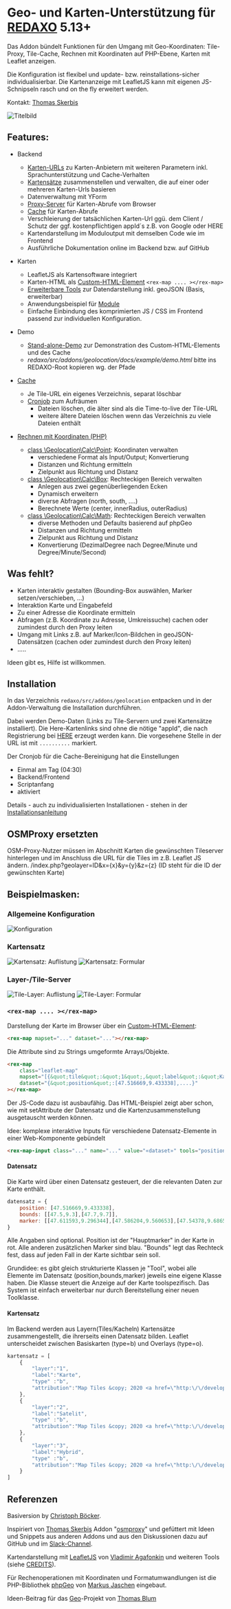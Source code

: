 # Geo- und Karten-Unterstützung für [REDAXO](https://redaxo.org) 5.13+

Das Addon bündelt Funktionen für den Umgang mit Geo-Koordinaten: Tile-Proxy, Tile-Cache, Rechnen mit
Koordinaten auf PHP-Ebene, Karten mit Leaflet anzeigen.

Die Konfiguration ist flexibel und update- bzw. reinstallations-sicher individualisierbar. Die
Kartenanzeige mit LeafletJS kann mit eigenen JS-Schnipseln rasch und on the fly erweitert werden.

Kontakt: [Thomas Skerbis](https://github.com/skerbis)

![Titelbild](docs/assets/titel.jpg)

## Features:

- Backend
    - [Karten-URLs](docs/admin.md#tile) zu Karten-Anbietern mit weiteren Parametern inkl.
      Sprachunterstützung und Cache-Verhalten
    - [Kartensätze](docs/admin.md#mapset) zusammenstellen und verwalten, die auf einer oder mehreren
      Karten-Urls basieren
    - Datenverwaltung mit YForm
    - [Proxy-Server](docs/proxy_cache.md#proxy) für Karten-Abrufe vom Browser
    - [Cache](docs/proxy_cache.md#cache) für Karten-Abrufe
    - Verschleierung der tatsächlichen Karten-Url ggü. dem Client / Schutz der ggf. kostenpflichtigen
      appId´s z.B. von Google oder HERE
    - Kartendarstellung im Moduloutput mit demselben Code wie im Frontend
    - Ausführliche Dokumentation online im Backend bzw. auf GitHub

- Karten
    - LeafletJS als Kartensoftware integriert
    - Karten-HTML als [Custom-HTML-Element](#rm) `<rex-map .... ></rex-map>`
    - [Erweiterbare Tools](docs/devtools.md) zur Datendarstellung inkl. geoJSON (Basis, erweiterbar)
    - Anwendungsbeispiel für [Module](docs/devphp.md#module)
    - Einfache Einbindung des komprimierten JS / CSS im Frontend passend zur individuellen Konfiguration.

- Demo
    - [Stand-alone-Demo](docs/example/demo.html) zur Demonstration des Custom-HTML-Elements und des Cache
    - *redaxo/src/addons/geolocation/docs/example/demo.html* bitte ins REDAXO-Root kopieren wg. der Pfade

- [Cache](docs/proxy_cache.md#cache)
    - Je Tile-URL ein eigenes Verzeichnis, separat löschbar
    - [Cronjob](docs/proxy_cache.md#cron) zum Aufräumen
        - Dateien löschen, die älter sind als die Time-to-live der Tile-URL
        - weitere ältere Dateien löschen wenn das Verzeichnis zu viele Dateien enthält

- [Rechnen mit Koordinaten (PHP)](docs/devmath.md)
    - [class \Geolocation\Calc\Point](docs/devmath.md#point): Koordinaten verwalten
        - verschiedene Format als Input/Output; Konvertierung
        - Distanzen und Richtung ermitteln
        - Zielpunkt aus Richtung und Distanz
    - [class \Geolocation\Calc\Box](docs/devmath.md#box): Rechteckigen Bereich verwalten
        - Anlegen aus zwei gegenüberliegenden Ecken
        - Dynamisch erweitern
        - diverse Abfragen (north, south, ....)
        - Berechnete Werte (center, innerRadius, outerRadius)
    - [class \Geolocation\Calc\Math](docs/devmath.md#math): Rechteckigen Bereich verwalten
        - diverse Methoden und Defaults basierend auf phpGeo
        - Distanzen und Richtung ermitteln
        - Zielpunkt aus Richtung und Distanz
        - Konvertierung (DezimalDegree nach Degree/Minute und Degree/Minute/Second)

## Was fehlt?

- Karten interaktiv gestalten (Bounding-Box auswählen, Marker setzen/verschieben, ...)
- Interaktion Karte und Eingabefeld
- Zu einer Adresse die Koordinate ermitteln
- Abfragen (z.B. Koordinate zu Adresse, Umkreissuche) cachen oder zumindest durch den Proxy leiten
- Umgang mit Links z.B. auf Marker/Icon-Bildchen in geoJSON-Datensätzen (cachen oder zumindest durch
  den Proxy leiten)
- .....

Ideen gibt es, Hilfe ist willkommen.

## Installation

In das Verzeichnis `redaxo/src/addons/geolocation` entpacken und in der Addon-Verwaltung die
Installation durchführen.

Dabei werden Demo-Daten (Links zu Tile-Servern und zwei Kartensätze installiert). Die Here-Kartenlinks
sind ohne die nötige "appId", die nach Registrierung bei [HERE](https://developer.here.com/) erzeugt
werden kann. Die vorgesehene Stelle in der URL ist mit `..........` markiert.

Der Cronjob für die Cache-Bereinigung hat die Einstellungen
- Einmal am Tag (04:30)
- Backend/Frontend
- Scriptanfang
- aktiviert

Details - auch zu individualisierten Installationen - stehen in der [Installationsanleitung](docs/install.md)

## OSMProxy ersetzten
OSM-Proxy-Nutzer müssen im Abschnitt Karten die gewünschten Tileserver hinterlegen und im Anschluss die URL für die Tiles im z.B. Leaflet JS ändern.
/index.php?geolayer=ID&x={x}&y={y}&z={z}
(ID steht für die ID der gewünschten Karte)


## Beispielmasken:

### Allgemeine Konfiguration

![Konfiguration](docs/assets/config.jpg)

### Kartensatz

![Kartensatz: Auflistung](docs/assets/maps_list.jpg)
![Kartensatz: Formular](docs/assets/maps_edit.jpg)

### Layer-/Tile-Server

![Tile-Layer: Auflistung](docs/assets/tiles_list.jpg)
![Tile-Layer: Formular](docs/assets/tiles_edit.jpg)

<a name="rm"></a>
### `<rex-map .... ></rex-map>`

Darstellung der Karte im Browser über ein [Custom-HTML-Element](docs/devphp#maphtml):

```html
<rex-map mapset="..." dataset="..."></rex-map>
```
Die Attribute sind zu Strings umgeformte Arrays/Objekte.

```html
<rex-map
    class="leaflet-map"
    mapset="[{&quot;tile&quot;:&quot;1&quot;,&quot;label&quot;:&quot;Karte&quot;,....}]"
    dataset="{&quot;position&quot;:[47.516669,9.433338],....}"
></rex-map>
```

Der JS-Code dazu ist ausbaufähig. Das HTML-Beispiel zeigt aber schon, wie mit setAttribute der Datensatz und die Kartenzusammenstellung ausgetauscht werden können.

Idee: komplexe interaktive Inputs für verschiedene Datensatz-Elemente in einer Web-Komponente gebündelt
```html
<rex-map-input class="..." name="..." value="«dataset»" tools="position,marker,bounds,..."></rex-map-input>
```


#### Datensatz

Die Karte wird über einen Datensatz gesteuert, der die relevanten Daten zur Karte enthält.

```javascript
datensatz = {
    position: [47.516669,9.433338],
    bounds: [[47.5,9.3],[47.7,9.7]],
    marker: [[47.611593,9.296344],[47.586204,9.560653],[47.54378,9.686559]],
}
```
Alle Angaben sind optional. Position ist der "Hauptmarker" in der Karte in rot. Alle anderen
zusätzlichen Marker sind blau. "Bounds" legt das Rechteck fest, dass auf jeden Fall in der
Karte sichtbar sein soll.

Grundidee: es gibt gleich strukturierte Klassen je "Tool", wobei alle Elemente im Datensatz (position,bounds,marker)
jeweils eine eigene Klasse haben. Die Klasse steuert die Anzeige auf der Karte toolspezifisch. Das System
ist einfach erweiterbar nur durch Bereitstellung einer neuen Toolklasse.


#### Kartensatz

Im Backend werden aus Layern(Tiles/Kacheln) Kartensätze zusammengestellt, die ihrerseits einen Datensatz bilden. Leaflet unterscheidet zwischen Basiskarten (type=b) und Overlays (type=o).
```javascript
kartensatz = [
    {
        "layer":"1",
        "label":"Karte",
        "type" :"b",
        "attribution":"Map Tiles &copy; 2020 <a href=\"http:\/\/developer.here.com\">HERE<\/a>"
    },
    {
        "layer":"2",
        "label":"Satelit",
        "type" :"b",
        "attribution":"Map Tiles &copy; 2020 <a href=\"http:\/\/developer.here.com\">HERE<\/a>"
    },
    {
        "layer":"3",
        "label":"Hybrid",
        "type" :"b",
        "attribution":"Map Tiles &copy; 2020 <a href=\"http:\/\/developer.here.com\">HERE<\/a>"
    }
]
```

## Referenzen

Basiversion by [Christoph Böcker](https://github.com/christophboecker).

Inspiriert von [Thomas Skerbis](https://github.com/skerbis) Addon "[osmproxy](https://github.com/FriendsOfREDAXO/osmproxy)" und gefüttert mit Ideen und Snippets aus anderen Addons und aus den Diskussionen dazu auf GitHub und im [Slack-Channel](https://friendsofredaxo.slack.com/).

Kartendarstellung mit [LeafletJS](https://leafletjs.com/) von [Vladimir Agafonkin](https://agafonkin.com/) und weiteren
Tools (siehe [CREDITS](CREDITS.md)).

Für Rechenoperationen mit Koordinaten und Formatumwandlungen ist die PHP-Bibliothek
[phpGeo](https://github.com/mjaschen/phpgeo) von [Markus Jaschen](https://github.com/mjaschen) eingebaut.

Ideen-Beitrag für das [Geo](https://github.com/FriendsOfREDAXO/friendsofredaxo.github.io/issues/124)-Projekt von [Thomas Blum](https://github.com/tbaddade)
